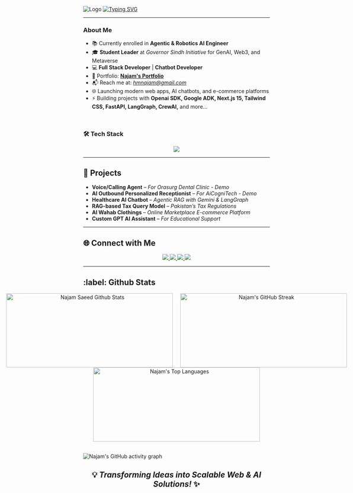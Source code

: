 ![Logo](/favicon.ico)  [![Typing SVG](https://readme-typing-svg.demolab.com?font=Roboto+Slab&weight=500&size=27&duration=4000&pause=500&color=ffde7b&center=true&vCenter=true&width=700&height=50&lines=%E2%9C%A8Hey%2C+I'm+Najam+Saeed%E2%9C%A8;%E2%9C%A8Full+Stack+Developer+%7C+AI+Engineer%E2%9C%A8;%E2%9C%A8Building+Scalable+Web+Apps+%26+AI+Solutions%E2%9C%A8)](https://git.io/typing-svg)

<!-- <p align="left"> 
  <img src="https://komarev.com/ghpvc/?username=hmnajam&label=Profile%20views&color=CA0AB3&style=flat" alt="hmnajam" /> 
</p> -->

---
 
<!-- </br>
<img align="right" alt="Coding" height="320" width="300" src="/RidaProfileGIF.gif" /> -->

### About Me 

- 📚 Currently enrolled in **Agentic & Robotics AI Engineer**  
- 🎓 **Student Leader** at *Governor Sindh Initiative* for GenAI, Web3, and Metaverse  
- 💻 **Full Stack Developer** | **Chatbot Developer**  
- 🔗 Portfolio: [**Najam's Portfolio**](https://najam.pk/)  
- 📬 Reach me at: *hmnajam@gmail.com* 
- 🌐 Launching modern web apps, AI chatbots, and e-commerce platforms
- ⚡ Building projects with **Openai SDK, Google ADK, Next.js 15, Tailwind CSS, FastAPI, LangGraph, CrewAI,** and more...

</br> 

### 🛠️ Tech Stack  
<div align="center">
  <img src="https://skillicons.dev/icons?i=html,css,js,ts,react,nextjs,tailwind,figma,python,fastapi,postgres,mongodb,docker" />
</div>  

---

<h2> 🎯 Projects </h2> 

- **Voice/Calling Agent** – *For Orasurg Dental Clinic - Demo*  
- **AI Outbound Personalized Receptionist** – *For AiCogniTech - Demo*  
- **Healthcare AI Chatbot** – *Agentic RAG with Gemini & LangGraph*  
- **RAG-based Tax Query Model** – *Pakistan’s Tax Regulations*  
- **Al Wahab Clothings** – *Online Marketplace E-commerce Platform*  
- **Custom GPT AI Assistant** – *For Educational Support*  

---

<h2> 🌐 Connect with Me </h2> 

<p align="center">
  <a href="https://medium.com/@hmnajam" target="_blank">
    <img src="https://img.shields.io/badge/Medium-171515?style=for-the-badge&logo=medium&logoColor=white" />
  </a>
  <a href="https://linkedin.com/in/hmnajam">
    <img src="https://img.shields.io/badge/LinkedIn-0077B5?style=for-the-badge&logo=linkedin&logoColor=white">
  </a>
  <a href="mailto:hmnajam@gmail.com">
    <img src="https://img.shields.io/badge/Email-D14836?style=for-the-badge&logo=gmail&logoColor=white">
  </a>
  <a href="https://x.com/hmnajam">
    <img src="https://img.shields.io/badge/X.com-171515?style=for-the-badge&logo=x&logoColor=white">
  </a>
</p>

---

<h2>:label: Github Stats</h2>

<div align="center" style="display: flex; align-items: center; justify-content: center; gap: 20px;">

  <!-- GitHub Stats -->
  <a href="#">
    <img alt="Najam Saeed Github Stats" src="https://github-readme-stats.vercel.app/api?username=hmnajam&show_icons=true&theme=react&hide_border=true&bg_color=0D1117&title_color=FF1493&icon_color=FF1493" height="200px" width="450px" />
  </a>

  <!-- Streak Stats (customized to match GitHub Stats colors) -->
  <a href="#">
    <img alt="Najam's GitHub Streak" src="https://streak-stats.demolab.com?user=hmnajam&theme=react&hide_border=true&background=0D1117&title_color=FF1493&stroke=FF1493&ring=FF1493&fire=FF1493&currStreakLabel=FF1493" height="200px" width="450px" />
  </a>
</div>

<div align="center" style="display: flex; flex-wrap: wrap; align-items: center; justify-content: center; gap: 20px;">
  <!-- Top Languages -->
  <a href="#">
    <img alt="Najam's Top Languages" src="https://github-readme-stats.vercel.app/api/top-langs/?username=hmnajam&langs_count=10&layout=compact&theme=react&hide_border=true&bg_color=0D1117&title_color=FF1493&icon_color=FF1493" height="200px" width="450px" />
  </a>
</div>

<br />

![Najam's GitHub activity graph]( https://github-readme-activity-graph.vercel.app/graph?username=hmnajam&theme=react-dark&area=true&hide_border=true#gh-light-mode-only)


### <h2 align="center">💡 *Transforming Ideas into Scalable Web & AI Solutions!* ✨</h2>
